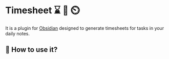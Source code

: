 # Timesheet ⌛ 📑 ⏲️

It is a plugin for [Obsidian](https://obsidian.md) designed to generate timesheets for tasks in your daily notes.

## 🙂 How to use it?

